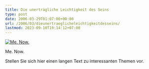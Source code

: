 ```yaml
---
title: Die unerträgliche Leichtigkeit des Seins
type: post
date: 2006-03-29T01:07:00+00:00
url: /2006/03/dieunertraeglicheleichtigkeitdesseins/
lastmod: 2023-09-10T19:14:12+07:00
---
```

<div class="flickr">
  <a href="http://www.flickr.com/photos/schreibblogade/119680788/" title="Me. Now."><img src="//static.flickr.com/36/119680788_864c27fb64.jpg" alt="Me. Now." /></a></p>

  <p>
    Me. Now.
  </p>
</div>

Stellen Sie sich hier einen langen Text zu interessanten Themen vor.
